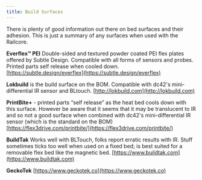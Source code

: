 ```yaml
---
title: Build Surfaces
---  
```


There is plenty of good information out there on bed surfaces and their adhesion. This is just a summary of any surfaces when used with the Railcore.

**Everflex™ PEI** Double-sided and textured powder coated PEI flex plates offered by Subtle Design. Compatible with all forms of sensors and probes. Printed parts self release when cooled down. [https://subtle.design/everflex](https://subtle.design/everflex)

**Lokbuild** is the build surface on the BOM. Compatible with dc42's mini-differential IR sensor and BLtouch. [http://lokbuild.com](http://lokbuild.com)

**PrintBite+** - printed parts “self release” as the heat bed cools down with this surface. However be aware that it seems that it may be translucent to IR and so not a good surface when combined with dc42's mini-differential IR sensor (which is the standard on the BOM) [https://flex3drive.com/printbite/](https://flex3drive.com/printbite/)

**BuildTak** Works well with BLTouch, folks report erratic results with IR. Stuff sometimes ticks too well when used on a fixed bed; is best suited for a removable flex bed like the magnetic bed. [https://www.buildtak.com](https://www.buildtak.com)

**GeckoTek** [https://www.geckotek.co](https://www.geckotek.co)
